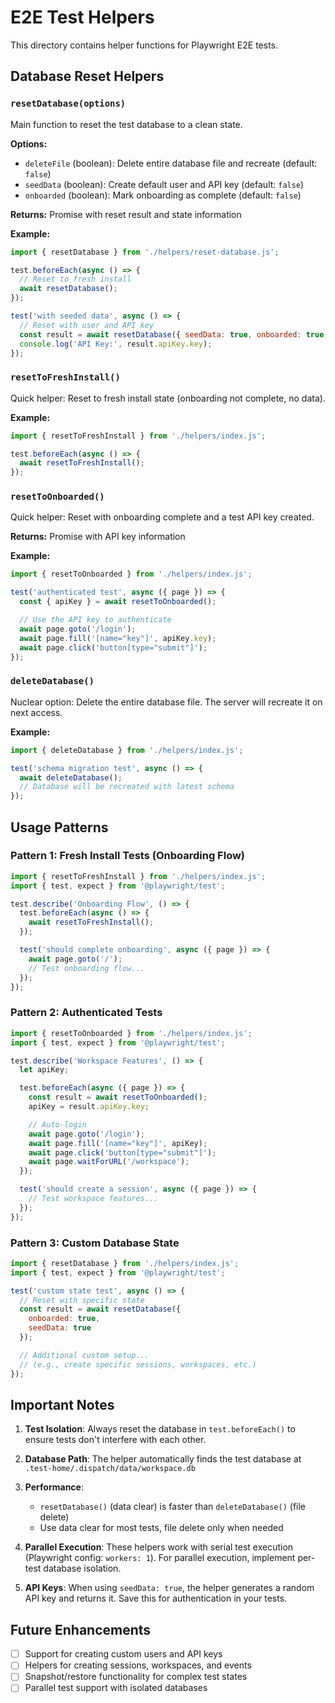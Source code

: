 # E2E Test Helpers

This directory contains helper functions for Playwright E2E tests.

## Database Reset Helpers

### `resetDatabase(options)`

Main function to reset the test database to a clean state.

**Options:**
- `deleteFile` (boolean): Delete entire database file and recreate (default: `false`)
- `seedData` (boolean): Create default user and API key (default: `false`)
- `onboarded` (boolean): Mark onboarding as complete (default: `false`)

**Returns:** Promise with reset result and state information

**Example:**
```javascript
import { resetDatabase } from './helpers/reset-database.js';

test.beforeEach(async () => {
  // Reset to fresh install
  await resetDatabase();
});

test('with seeded data', async () => {
  // Reset with user and API key
  const result = await resetDatabase({ seedData: true, onboarded: true });
  console.log('API Key:', result.apiKey.key);
});
```

### `resetToFreshInstall()`

Quick helper: Reset to fresh install state (onboarding not complete, no data).

**Example:**
```javascript
import { resetToFreshInstall } from './helpers/index.js';

test.beforeEach(async () => {
  await resetToFreshInstall();
});
```

### `resetToOnboarded()`

Quick helper: Reset with onboarding complete and a test API key created.

**Returns:** Promise with API key information

**Example:**
```javascript
import { resetToOnboarded } from './helpers/index.js';

test('authenticated test', async ({ page }) => {
  const { apiKey } = await resetToOnboarded();

  // Use the API key to authenticate
  await page.goto('/login');
  await page.fill('[name="key"]', apiKey.key);
  await page.click('button[type="submit"]');
});
```

### `deleteDatabase()`

Nuclear option: Delete the entire database file. The server will recreate it on next access.

**Example:**
```javascript
import { deleteDatabase } from './helpers/index.js';

test('schema migration test', async () => {
  await deleteDatabase();
  // Database will be recreated with latest schema
});
```

## Usage Patterns

### Pattern 1: Fresh Install Tests (Onboarding Flow)

```javascript
import { resetToFreshInstall } from './helpers/index.js';
import { test, expect } from '@playwright/test';

test.describe('Onboarding Flow', () => {
  test.beforeEach(async () => {
    await resetToFreshInstall();
  });

  test('should complete onboarding', async ({ page }) => {
    await page.goto('/');
    // Test onboarding flow...
  });
});
```

### Pattern 2: Authenticated Tests

```javascript
import { resetToOnboarded } from './helpers/index.js';
import { test, expect } from '@playwright/test';

test.describe('Workspace Features', () => {
  let apiKey;

  test.beforeEach(async ({ page }) => {
    const result = await resetToOnboarded();
    apiKey = result.apiKey.key;

    // Auto-login
    await page.goto('/login');
    await page.fill('[name="key"]', apiKey);
    await page.click('button[type="submit"]');
    await page.waitForURL('/workspace');
  });

  test('should create a session', async ({ page }) => {
    // Test workspace features...
  });
});
```

### Pattern 3: Custom Database State

```javascript
import { resetDatabase } from './helpers/index.js';
import { test, expect } from '@playwright/test';

test('custom state test', async () => {
  // Reset with specific state
  const result = await resetDatabase({
    onboarded: true,
    seedData: true
  });

  // Additional custom setup...
  // (e.g., create specific sessions, workspaces, etc.)
});
```

## Important Notes

1. **Test Isolation**: Always reset the database in `test.beforeEach()` to ensure tests don't interfere with each other.

2. **Database Path**: The helper automatically finds the test database at `.test-home/.dispatch/data/workspace.db`

3. **Performance**:
   - `resetDatabase()` (data clear) is faster than `deleteDatabase()` (file delete)
   - Use data clear for most tests, file delete only when needed

4. **Parallel Execution**: These helpers work with serial test execution (Playwright config: `workers: 1`). For parallel execution, implement per-test database isolation.

5. **API Keys**: When using `seedData: true`, the helper generates a random API key and returns it. Save this for authentication in your tests.

## Future Enhancements

- [ ] Support for creating custom users and API keys
- [ ] Helpers for creating sessions, workspaces, and events
- [ ] Snapshot/restore functionality for complex test states
- [ ] Parallel test support with isolated databases
